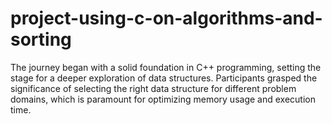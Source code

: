 # project-using-c-on-algorithms-and-sorting
 The journey began with a solid foundation in C++ programming, setting the stage for a deeper exploration of data structures. Participants grasped the significance of selecting the right data structure for different problem domains, which is paramount for optimizing memory usage and execution time. 
